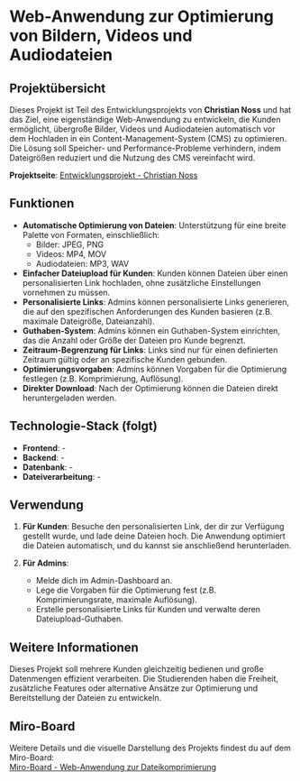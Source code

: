 # Web-Anwendung zur Optimierung von Bildern, Videos und Audiodateien

## Projektübersicht

Dieses Projekt ist Teil des Entwicklungsprojekts von **Christian Noss** und hat das Ziel, eine eigenständige Web-Anwendung zu entwickeln, die Kunden ermöglicht, übergroße Bilder, Videos und Audiodateien automatisch vor dem Hochladen in ein Content-Management-System (CMS) zu optimieren. Die Lösung soll Speicher- und Performance-Probleme verhindern, indem Dateigrößen reduziert und die Nutzung des CMS vereinfacht wird.

**Projektseite**: [Entwicklungsprojekt - Christian Noss](https://cnoss.github.io/entwicklungsprojekt/)

## Funktionen

- **Automatische Optimierung von Dateien**: Unterstützung für eine breite Palette von Formaten, einschließlich:
  - Bilder: JPEG, PNG
  - Videos: MP4, MOV
  - Audiodateien: MP3, WAV
- **Einfacher Dateiupload für Kunden**: Kunden können Dateien über einen personalisierten Link hochladen, ohne zusätzliche Einstellungen vornehmen zu müssen.
- **Personalisierte Links**: Admins können personalisierte Links generieren, die auf den spezifischen Anforderungen des Kunden basieren (z.B. maximale Dateigröße, Dateianzahl).
- **Guthaben-System**: Admins können ein Guthaben-System einrichten, das die Anzahl oder Größe der Dateien pro Kunde begrenzt.
- **Zeitraum-Begrenzung für Links**: Links sind nur für einen definierten Zeitraum gültig oder an spezifische Kunden gebunden.
- **Optimierungsvorgaben**: Admins können Vorgaben für die Optimierung festlegen (z.B. Komprimierung, Auflösung).
- **Direkter Download**: Nach der Optimierung können die Dateien direkt heruntergeladen werden.

## Technologie-Stack (folgt)

- **Frontend**: -
- **Backend**: -
- **Datenbank**: -
- **Dateiverarbeitung**: -

## Verwendung

1. **Für Kunden**: Besuche den personalisierten Link, der dir zur Verfügung gestellt wurde, und lade deine Dateien hoch. Die Anwendung optimiert die Dateien automatisch, und du kannst sie anschließend herunterladen.
   
2. **Für Admins**:
   - Melde dich im Admin-Dashboard an.
   - Lege die Vorgaben für die Optimierung fest (z.B. Komprimierungsrate, maximale Auflösung).
   - Erstelle personalisierte Links für Kunden und verwalte deren Dateiupload-Guthaben.

## Weitere Informationen

Dieses Projekt soll mehrere Kunden gleichzeitig bedienen und große Datenmengen effizient verarbeiten. Die Studierenden haben die Freiheit, zusätzliche Features oder alternative Ansätze zur Optimierung und Bereitstellung der Dateien zu entwickeln.

## Miro-Board

Weitere Details und die visuelle Darstellung des Projekts findest du auf dem Miro-Board:  
[Miro-Board - Web-Anwendung zur Dateikomprimierung](https://miro.com/app/board/uXjVLQGRIBo=/)
